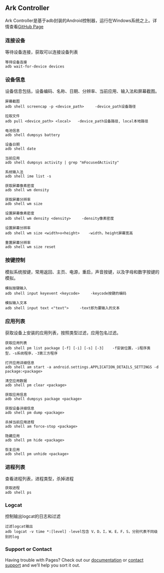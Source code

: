 ## Ark Controller
Ark Controller是基于adb封装的Android控制器，运行在Windows系统之上。详情查看[GitHub Page](https://maisonwan.github.io/ArkController/) 


### 连接设备
等待设备连接，获取可以连接设备列表

```connect
等待设备连接
adb wait-for-device devices
```

### 设备信息
设备信息包括，设备编码、名称、日期、分辨率、当前应用、输入法和屏幕截图。

```deviceinfo
屏幕截图
adb shell screencap -p <device_path>     -device_path设备路径

拉取文件
adb pull <device_path> <local>   -device_path设备路径, local本地路径

电池信息
adb shell dumpsys battery

设备日期
adb shell date

当前应用
adb shell dumpsys activity | grep "mFocusedActivity"

系统输入法
adb shell ime list -s

获取屏幕像素密度
adb shell wm density

获取屏幕分辨率
adb shell wm size

设置屏幕像素密度
adb shell wm density <density>     -density像素密度

设置屏幕分辨率
adb shell wm size <width>x<height>    -width，height屏幕宽高

重置屏幕分辨率
adb shell wm size reset
```

### 按键控制
模拟系统按键，常用返回、主页、电源，重启，声音按键，以及字母和数字按键的模拟。

```key
模拟按键输入
adb shell input keyevent <keycode>     -keycode按键的编码

模拟输入文本
adb shell input text <"text">     -text即为要输入的文本

```

### 应用列表
获取设备上安装的应用列表，按照类型过滤，应用包名过滤。

```program list
获取应用列表
adb shell pm list package [-f] [-i] [-s] [-3]    -f安装位置，-i程序类型，-s系统程序，-3第三方程序

打开应用详细信息
adb shell am start -a android.settings.APPLICATION_DETAILS_SETTINGS -d package:<package>

清空应用数据
adb shell pm clear <package>

获取应用信息
adb shell dumpsys package <package>

获取设备详细信息
adb shell pm dump <package>

杀掉当前应用进程
adb shell am force-stop <package>

隐藏应用
adb shell pm hide <package>

恢复应用
adb shell pm unhide <package>
```

### 进程列表
查看进程列表，进程类型，杀掉进程

```ps
获取进程
adb shell ps
```

### Logcat
控制输出logcat的日志和过滤

```logcat
过滤logcat输出
adb logcat -v time *:[level] -level包含 V，D，I，W，E，F，S，分别代表不同级别的log
```

### Support or Contact

Having trouble with Pages? Check out our [documentation](https://help.github.com/categories/github-pages-basics/) or [contact support](https://github.com/contact) and we’ll help you sort it out.
